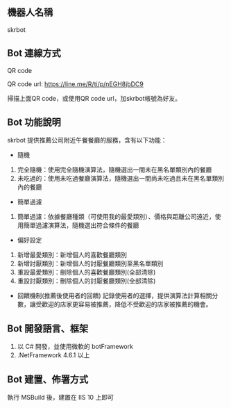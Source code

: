 ﻿## 機器人名稱
skrbot

## Bot 連線方式
QR code



QR code url: https://line.me/R/ti/p/nEGH8jbDC9

掃描上面QR code，或使用QR code url，加skrbot帳號為好友。

## Bot 功能說明
skrbot 提供推薦公司附近午餐餐廳的服務，含有以下功能：

- 隨機
 1. 完全隨機：使用完全隨機演算法，隨機選出一間未在黑名單類別內的餐廳
 2. 未吃過的：使用未吃過餐廳演算法，隨機選出一間尚未吃過且未在黑名單類別內的餐廳

- 簡單過濾
 1. 簡單過濾：依據餐廳種類（可使用我的最愛類別）、價格與距離公司遠近，使用簡單過濾演算法，隨機選出符合條件的餐廳

- 偏好設定
 1. 新增最愛類別：新增個人的喜歡餐廳類別
 2. 新增討厭類別：新增個人的討厭餐廳類別至黑名單類別
 3. 重設最愛類別：刪除個人的喜歡餐廳類別(全部清除)
 4. 重設討厭類別：刪除個人的討厭餐廳類別(全部清除)

- 回饋機制(推薦後使用者的回饋)
記錄使用者的選擇，提供演算法計算相關分數，讓受歡迎的店家更容易被推薦，降低不受歡迎的店家被推薦的機會。

## Bot 開發語言、框架
1. 以 C# 開發，並使用微軟的 botFramework
2. .NetFramework 4.6.1 以上

## Bot 建置、佈署方式
執行 MSBuild 後，建置在 IIS 10 上即可
